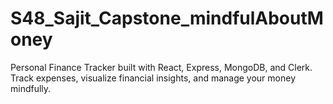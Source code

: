 # S48_Sajit_Capstone_mindfulAboutMoney
Personal Finance Tracker built with React, Express, MongoDB, and Clerk. Track expenses, visualize financial insights, and manage your money mindfully.
